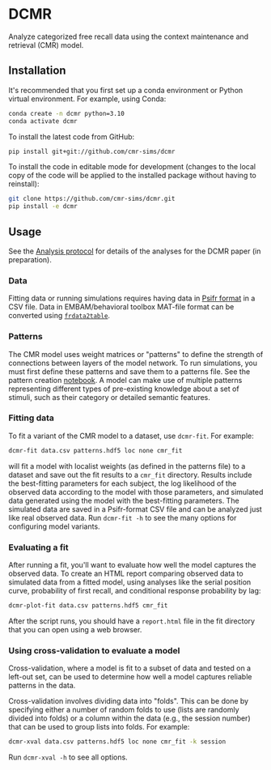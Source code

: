 # DCMR

Analyze categorized free recall data using the context maintenance and retrieval (CMR) model.

## Installation

It's recommended that you first set up a conda environment or Python virtual environment. For example, using Conda:

```bash
conda create -n dcmr python=3.10
conda activate dcmr
```

To install the latest code from GitHub:
```bash
pip install git+git://github.com/cmr-sims/dcmr
```

To install the code in editable mode for development
(changes to the local copy of the code will be applied to the installed package without having to reinstall):

```bash
git clone https://github.com/cmr-sims/dcmr.git
pip install -e dcmr
```

## Usage

See the 
[Analysis protocol](https://github.com/vucml/cmr_cfr/wiki/CFR-Analysis-Protocol)
for details of the analyses for the DCMR paper (in preparation). 

### Data

Fitting data or running simulations requires having data in 
[Psifr format](https://psifr.readthedocs.io/en/stable/guide/import.html)
in a CSV file. Data in EMBAM/behavioral toolbox MAT-file format can be converted using
[`frdata2table`](https://github.com/mortonne/psifr/blob/master/matlab/frdata2table.m).

### Patterns

The CMR model uses weight matrices or "patterns" to define the strength of connections between layers of the model network. 
To run simulations, you must first define these patterns and save them to a patterns file. 
See the pattern creation 
[notebook](https://github.com/cmr-sims/dcmr/blob/master/jupyter/create_patterns.ipynb).
A model can make use of multiple patterns representing different types of pre-existing knowledge about a set of stimuli, 
such as their category or detailed semantic features. 

### Fitting data

To fit a variant of the CMR model to a dataset, use `dcmr-fit`. 
For example:

```bash
dcmr-fit data.csv patterns.hdf5 loc none cmr_fit
```

will fit a model with localist weights (as defined in the patterns file) to a dataset and save out the fit results to a `cmr_fit` directory. 
Results include the best-fitting parameters for each subject, 
the log likelihood of the observed data according to the model with those parameters,
and simulated data generated using the model with the best-fitting parameters.
The simulated data are saved in a Psifr-format CSV file and can be analyzed just like real observed data.
Run `dcmr-fit -h` to see the many options for configuring model variants.

### Evaluating a fit

After running a fit, you'll want to evaluate how well the model captures the observed data.
To create an HTML report comparing observed data to simulated data from a fitted model,
using analyses like the serial position curve, probability of first recall, and conditional response probability by lag: 

```bash
dcmr-plot-fit data.csv patterns.hdf5 cmr_fit
```

After the script runs, you should have a `report.html` file in the fit directory that you can open using a web browser.

### Using cross-validation to evaluate a model

Cross-validation, where a model is fit to a subset of data and tested on a left-out set,
can be used to determine how well a model captures reliable patterns in the data.

Cross-validation involves dividing data into "folds". 
This can be done by specifying either a number of random folds to use (lists are randomly divided into folds)
or a column within the data (e.g., the session number) that can be used to group lists into folds. For example:

```bash
dcmr-xval data.csv patterns.hdf5 loc none cmr_fit -k session
```

Run `dcmr-xval -h` to see all options.
